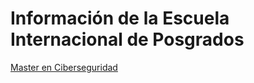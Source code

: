 # Información de la Escuela Internacional de Posgrados

[Master en Ciberseguridad](https://eiposgrados.edu.es/master-en-python/)
